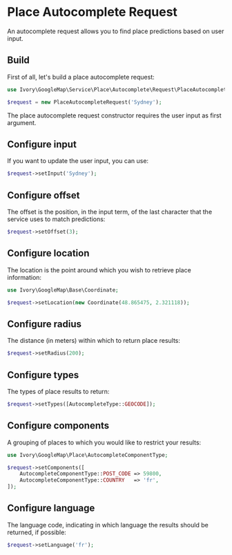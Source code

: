 # Place Autocomplete Request

An autocomplete request allows you to find place predictions based on user input.

## Build

First of all, let's build a place autocomplete request:

``` php
use Ivory\GoogleMap\Service\Place\Autocomplete\Request\PlaceAutocompleteRequest;

$request = new PlaceAutocompleteRequest('Sydney');
```

The place autocomplete request constructor requires the user input as first argument.

## Configure input

If you want to update the user input, you can use:

``` php
$request->setInput('Sydney');
```

## Configure offset

The offset is the position, in the input term, of the last character that the service uses to match predictions:

``` php
$request->setOffset(3);
```

## Configure location

The location is the point around which you wish to retrieve place information:

``` php
use Ivory\GoogleMap\Base\Coordinate;

$request->setLocation(new Coordinate(48.865475, 2.321118));
```

## Configure radius

The distance (in meters) within which to return place results:

``` php
$request->setRadius(200);
```

## Configure types

The types of place results to return:

``` php
$request->setTypes([AutocompleteType::GEOCODE]);
```

## Configure components

A grouping of places to which you would like to restrict your results:

``` php
use Ivory\GoogleMap\Place\AutocompleteComponentType;

$request->setComponents([
    AutocompleteComponentType::POST_CODE => 59800,
    AutocompleteComponentType::COUNTRY   => 'fr',
]);
```

## Configure language

The language code, indicating in which language the results should be returned, if possible:
 
``` php
$request->setLanguage('fr');
```
